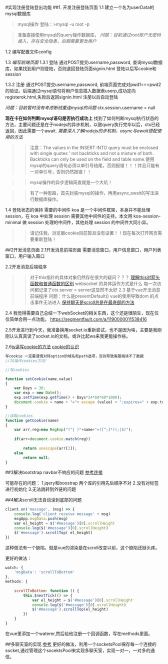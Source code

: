 #实现注册登陆登出功能
##1. 开发注册登陆页面
1.1 建立一个名为userData的mysql数据库
>mysql操作
登陆：>mysql -u root -p

>准备直接使用mysql的query操作数据库，
_问题：目前通过root账户无密码接入，存在安全隐患，后期需要更改用户_

1.2 编写配置文件config

1.3 _编写前端页面_
1.3.1 登陆
  通过POST提交username,password, 查询mysql数据库，如果找到用户则登陆，否则退回登陆页面signin.html
  登陆以后写cookie和session
  

1.3.2 注册
  通过POST提交username,password, 前端页面完成对pwd1===pwd2的验证。后端通过mysql语句将用户信息插入数据表userp,成功定向registerok.html,失败后返回signin.html
  注册以后自动登陆

_问题：目前暂时没有考虑断线重连mysql的问题_        ctx.session.username = null

**现在卡在如何判断mysql语句是否执行成功上**
找到了如何判断mysql执行状态的方法，主要问题还是在于nodejs的异步机制，以致query执行完毕以后，ctx已经返回，因此需要一个await.
_需要深入了解nodejs的步机制，async与await搭配使用的方法_

>>注意：The values in the INSERT INTO query must be enclosed with single quotes ' not backticks and not a mixture of both. Backticks can only be used on the field and table name.使用mysql的query语句必须以单引号结尾，否则报错！！！并且只能有一对单引号，否则仍然报错！！

>>mysql操作的异步逻辑简直就是一个大坑！

>>有了一种思路，首先封装mysql的操作，再用async,await的写法进行数据库操作。

1.4 登陆状态的保持
需要的中间件
koa 是一个中间件框架，本身并不能处理 session，在 koa 中处理 session 需要其他中间件的支持。本文用 koa-session-minimal 做 session 处理的中间件，其他处理 session 的中间件大同小异。
>>请记住我，浏览器cookie目前暂且没有设置！！现在每次打开网页需要重新登陆！

##2开发消息页面
2.1开发消息前端页面
需要消息窗口，用户信息窗口，用户列表窗口，用户输入窗口



2.2开发消息后端程序
>>对于this指针的具体对象仍然存在很大的疑问？？？
[理解this对箭头函数和普通函数的区别](http://es6.ruanyifeng.com/#docs/function#%E7%AE%AD%E5%A4%B4%E5%87%BD%E6%95%B0)
websocket 的具体运作方式是什么
每一次访问都记录了ctx.server = server这显然不太好
2.3 基于vue开法消息前端程序
>>问题：什么是preventDefault()
vue的使用导致dom 的点击事件无法进入
[保持聊天是scroll总是在最底部的方法](https://segmentfault.com/q/1010000005060643)

2.4 我觉得需要自己总结一下webSocket的相关东西，这个还是很陌生，现在仅仅简单会用一点功能。
https://segmentfault.com/a/1190000011538416

2.5开发进行到今天，我准备换用socket.io重新尝试，也不是因为啥，主要是我刚刚认认真真读了socket.io的文档，或许比起ws来我更能操作些。

2.6[js读写cookie的方法](http://www.cnblogs.com/Darren_code/archive/2011/11/24/Cookie.html)
[cookie的认识](https://segmentfault.com/a/1190000004556040)
```js
写cookie 一定要谨慎对待option的域名和path选项，否则导致客服端读不了数据
//JS操作cookies方法! 

//写cookies 

function setCookie(name,value) 
{ 
    var Days = 30; 
    var exp = new Date(); 
    exp.setTime(exp.getTime() + Days*24*60*60*1000); 
    document.cookie = name + "="+ escape (value) + ";expires=" + exp.toGMTString(); 
} 

//读取cookies 
function getCookie(name) 
{ 
    var arr,reg=new RegExp("(^| )"+name+"=([^;]*)(;|$)");
 
    if(arr=document.cookie.match(reg))
 
        return unescape(arr[2]); 
    else 
        return null; 
} 
```

##3解决bootstrap navbar不响应的问题
[参考连接](https://stackoverflow.com/questions/16785264/jquery-syntax-error)

可能存在的问题：
1.jqery和boostrap 两个库的引用先后顺序不对
2.没有对标签进行初始化
3.无法跳转到外链的问题

##4解决scroll无法自动滚到底部的问题
```js
client.on('message', (msg) => {
    console.log('client receive message' + msg)
    msgApp.msgData.push(msg)
    var el_height = $('#message')[0].scrollHeight
    console.log($('#message')[0].scrollHeight)
    $('#message').scrollTop( el_height)
})
```
这种做法有一个缺陷，就是vue的渲染是在scroll改变以前，这个缺陷还挺头疼。

更好的做法：
```js
watch: {
    'msgData': 'scrollToBottom'
},
methods: {
    
    scrollToBottom: function () {
        this.$nextTick(() => {
            var el_height = $('#message')[0].scrollHeight
            console.log($('#message')[0].scrollHeight)
            $('#message').scrollTop(el_height)
        })
    }
}
```
在vue里添加一个waterer,然后给他注册一个回调函数，写在methods里面。

##多聊天室的实现
[参考](http://blog.hugzh.com/2016/01/05/socket.io%E6%90%AD%E5%BB%BA%E5%A4%9A%E8%81%8A%E5%A4%A9%E5%AE%A4/)
更好的做法，利用一个socketsPool保存每一个连接的socket,通过管理这个socektsPool来实现多聊天室，实现一对一，一对多的通信。
